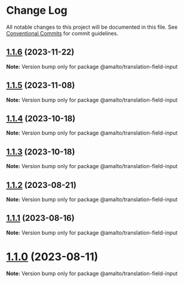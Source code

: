 # Change Log

All notable changes to this project will be documented in this file. See
[Conventional Commits](https://conventionalcommits.org) for commit guidelines.

## [1.1.6](https://github.com/amalto/platform6-ui-components/compare/@amalto/translation-field-input@1.1.5...@amalto/translation-field-input@1.1.6) (2023-11-22)

**Note:** Version bump only for package @amalto/translation-field-input

## [1.1.5](https://github.com/amalto/platform6-ui-components/compare/@amalto/translation-field-input@1.1.4...@amalto/translation-field-input@1.1.5) (2023-11-08)

**Note:** Version bump only for package @amalto/translation-field-input

## [1.1.4](https://github.com/amalto/platform6-ui-components/compare/@amalto/translation-field-input@1.1.3...@amalto/translation-field-input@1.1.4) (2023-10-18)

**Note:** Version bump only for package @amalto/translation-field-input

## [1.1.3](https://github.com/amalto/platform6-ui-components/compare/@amalto/translation-field-input@1.1.2...@amalto/translation-field-input@1.1.3) (2023-10-18)

**Note:** Version bump only for package @amalto/translation-field-input

## [1.1.2](https://github.com/amalto/platform6-ui-components/compare/@amalto/translation-field-input@1.1.1...@amalto/translation-field-input@1.1.2) (2023-08-21)

**Note:** Version bump only for package @amalto/translation-field-input

## [1.1.1](https://github.com/amalto/platform6-ui-components/compare/@amalto/translation-field-input@1.1.0...@amalto/translation-field-input@1.1.1) (2023-08-16)

**Note:** Version bump only for package @amalto/translation-field-input

# [1.1.0](https://github.com/amalto/platform6-ui-components/compare/@amalto/translation-field-input@1.0.73...@amalto/translation-field-input@1.1.0) (2023-08-11)

**Note:** Version bump only for package @amalto/translation-field-input
